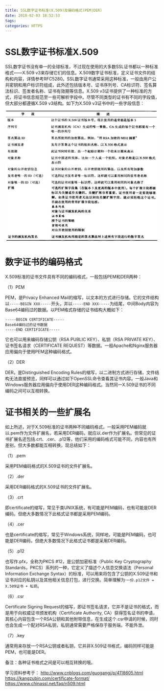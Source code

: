 ```yaml
---
title: SSL数字证书标准(X.509)及编码格式(PEM|DER)
date: 2018-02-03 18:52:53
tags:
categories: HTTPS
---
```


# SSL数字证书标准X.509

SSL数字证书没有单一的全球标准，不过现在使用的大多数SSL证书都以一种标准格式——X.509 v3来存储它们的信息。X.509数字证书标准，定义证书文件的结构和内容，详情参考RFC5280。SSL数字证书通常采用这种标准，一般由用户公共密钥和用户标识符组成，此外还包括版本号、证书序列号、CA标识符、签名算法标识、签发者名称、证书有效期等信息。X.509 v3证书提供了一种标准的方式，将证书信息规范至一些可解析字段中。尽管不同类型的证书有不同的字段值，但大部分都遵循X.509 v3结构。如下为X.509 v3证书中的一些字段信息：

![](/images/x.509_1_1.png)

# 数字证书的编码格式

X.509标准的证书文件具有不同的编码格式，一般包括PEM和DER两种：

（1）PEM

PEM，是Privacy Enhanced Mail的缩写，以文本的方式进行存储。它的文件结构以`-----BEGIN XXX-----`开头，并以`-----END XXX-----`为结尾，中间Body内容为Base64编码过的数据。以PEM格式存储的证书结构大概如下：

	-----BEGIN CERTIFICATE-----
	Base64编码过的证书数据
	-----END CERTIFICATE-----

它也可以用来编码存储公钥（RSA PUBLIC KEY）、私钥（RSA PRIVATE KEY）、证书签名请求（CERTIFICATE REQUEST）等数据。一般Apache和Nginx服务器应用偏向于使用PEM这种编码格式。

（2）DER

DER，是Distinguished Encoding Rules的缩写，以二进制方式进行存储，文件结构无法直接预览，同样可以通过如下OpenSSL命令查看其证书内容。一般Java和Windows服务器应用偏向于使用DER这种编码格式。当然同一X.509证书的不同编码之间可以互相转换。

# 证书相关的一些扩展名

如上所述，对于X.509标准的证书两种不同编码格式，一般采用PEM编码就以.pem作为文件扩展名，若采用DER编码，就应以.der作为扩展名。但常见的证书扩展名还包括.crt、.cer、.p12等，他们采用的编码格式可能不同，内容也有所差别，但大多数都能互相转换，现总结如下：

（1）.pem

采用PEM编码格式的X.509证书的文件扩展名。

（2）.der

采用DER编码格式的X.509证书的文件扩展名。

（3）.crt

即certificate的缩写，常见于类UNIX系统，有可能是PEM编码，也有可能是DER编码，但绝大多数情况下此格式证书都是采用PEM编码。

（4）.cer

也是certificate的缩写，常见于Windows系统，同样地，可能是PEM编码，也可能是DER编码，但绝大多数情况下此格式证书都是采用DER编码。

（5）.p12

也写作.pfx，全称为PKCS #12，是公钥加密标准（Public Key Cryptography Standards，PKCS）系列的一种，它定义了描述个人信息交换语法（Personal Information Exchange Syntax）的标准，可以用来将包含了公钥的X.509证书和证书对应的私钥以及其他相关信息打包，进行交换。简单理解为·`一份.p12文件 = X.509证书 + 私钥`。

（6）.csr

Certificate Signing Request的缩写，即证书签名请求，它并不是证书的格式，而是用于向权威证书颁发机构（Certificate Authority, CA）获得签名证书的申请，其核心内容包含一个RSA公钥和其他附带信息，在生成这个.csr申请的时候，同时也会生成一个配对RSA私钥，私钥通常需要严格保存于服务端，不能外泄。

（7）.key

通常用来存放一个RSA公钥或者私钥，它并非X.509证书格式，编码同样可能是PEM，也可能是DER。

备注：各种证书格式之间是可以相互转换的哦。


学习资料参考于：
http://www.cnblogs.com/guogangj/p/4118605.html
https://kangzubin.com/certificate-format/
https://www.chinassl.net/faq/n509.html
